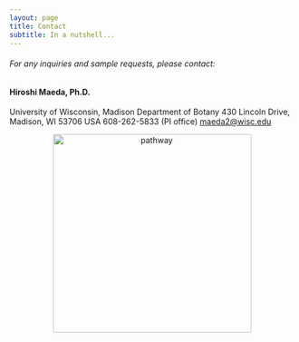 ```yaml
---
layout: page
title: Contact
subtitle: In a nutshell...
---
```


###### For any inquiries and sample requests, please contact:

#### Hiroshi Maeda, Ph.D.
University of Wisconsin, Madison
Department of Botany
430 Lincoln Drive, Madison, WI 53706 USA 
608-262-5833 (PI office)
maeda2@wisc.edu


<p align='center'>
	<img src="../img/path.jpg" alt='pathway' height="350px">
</p>





